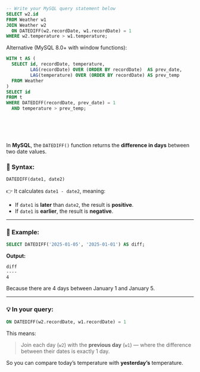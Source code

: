 ```sql
-- Write your MySQL query statement below
SELECT w2.id
FROM Weather w1
JOIN Weather w2
  ON DATEDIFF(w2.recordDate, w1.recordDate) = 1
WHERE w2.temperature > w1.temperature;
```

Alternative (MySQL 8.0+ with window functions):

```sql
WITH t AS (
  SELECT id, recordDate, temperature,
         LAG(recordDate) OVER (ORDER BY recordDate)  AS prev_date,
         LAG(temperature) OVER (ORDER BY recordDate) AS prev_temp
  FROM Weather
)
SELECT id
FROM t
WHERE DATEDIFF(recordDate, prev_date) = 1
  AND temperature > prev_temp;
```
<br><br><br><br>
In **MySQL**, the `DATEDIFF()` function returns the **difference in days** between two date values.

### 🧠 Syntax:

```sql
DATEDIFF(date1, date2)
```

👉 It calculates `date1 - date2`, meaning:

* If `date1` is **later** than `date2`, the result is **positive**.
* If `date1` is **earlier**, the result is **negative**.

---

### 🧩 Example:

```sql
SELECT DATEDIFF('2025-01-05', '2025-01-01') AS diff;
```

**Output:**

```
diff
----
4
```

Because there are 4 days between January 1 and January 5.

---

### 💡 In your query:

```sql
ON DATEDIFF(w2.recordDate, w1.recordDate) = 1
```

This means:

> Join each day (`w2`) with the **previous day** (`w1`) — where the difference between their dates is exactly 1 day.

So you can compare today’s temperature with **yesterday’s** temperature.
